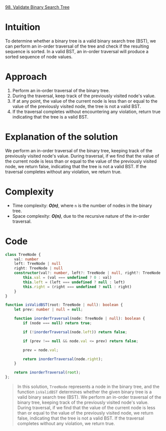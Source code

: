 [98. Validate Binary Search Tree](https://leetcode.com/problems/validate-binary-search-tree/)

# Intuition
To determine whether a binary tree is a valid binary search tree (BST), we can perform an in-order traversal of the tree and check if the resulting sequence is sorted. In a valid BST, an in-order traversal will produce a sorted sequence of node values.

# Approach
1. Perform an in-order traversal of the binary tree.
2. During the traversal, keep track of the previously visited node's value.
3. If at any point, the value of the current node is less than or equal to the value of the previously visited node, the tree is not a valid BST.
4. If the traversal completes without encountering any violation, return true indicating that the tree is a valid BST.

# Explanation of the solution
We perform an in-order traversal of the binary tree, keeping track of the previously visited node's value. During traversal, if we find that the value of the current node is less than or equal to the value of the previously visited node, we return false, indicating that the tree is not a valid BST. If the traversal completes without any violation, we return true.

# Complexity
- Time complexity: ***O(n)***, where `n` is the number of nodes in the binary tree.
- Space complexity: ***O(n)***, due to the recursive nature of the in-order traversal.

# Code

```typescript
class TreeNode {
    val: number
    left: TreeNode | null
    right: TreeNode | null
    constructor(val?: number, left?: TreeNode | null, right?: TreeNode | null) {
        this.val = (val === undefined ? 0 : val)
        this.left = (left === undefined ? null : left)
        this.right = (right === undefined ? null : right)
    }
}

function isValidBST(root: TreeNode | null): boolean {
    let prev: number | null = null;

    function inorderTraversal(node: TreeNode | null): boolean {
        if (node === null) return true;

        if (!inorderTraversal(node.left)) return false;

        if (prev !== null && node.val <= prev) return false;

        prev = node.val;

        return inorderTraversal(node.right);
    }

    return inorderTraversal(root);
};

```

> In this solution, `TreeNode` represents a node in the binary tree, and the function `isValidBST` determines whether the given binary tree is a valid binary search tree (BST). We perform an in-order traversal of the binary tree, keeping track of the previously visited node's value. During traversal, if we find that the value of the current node is less than or equal to the value of the previously visited node, we return false, indicating that the tree is not a valid BST. If the traversal completes without any violation, we return true.